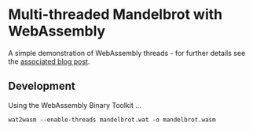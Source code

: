 # Multi-threaded Mandelbrot with WebAssembly

A simple demonstration of WebAssembly threads - for further details see the [associated blog post](https://blog.scottlogic.com/2019/07/15/multithreaded-webassembly.html).

## Development

Using the WebAssembly Binary Toolkit ...

```
wat2wasm --enable-threads mandelbrot.wat -o mandelbrot.wasm
```
